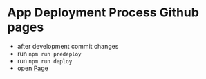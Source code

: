 # App Deployment Process Github pages

- after development commit changes
- run `npm run predeploy`
- run `npm run deploy`
- open [Page](https://changulpaye.github.com/kidz-learning)
